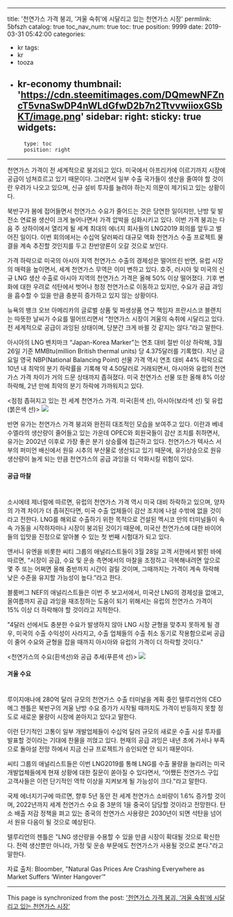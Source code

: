 
---
title: '천연가스 가격 붕괴, ‘겨울 숙취’에 시달리고 있는 천연가스 시장'
permlink: 5bfszh
catalog: true
toc_nav_num: true
toc: true
position: 9999
date: 2019-03-31 05:42:00
categories:
- kr
tags:
- kr
- tooza
- kr-economy
thumbnail: 'https://cdn.steemitimages.com/DQmewNFZncT5vnaSwDP4nWLdGfwD2b7n2TtvvwiioxGSbKT/image.png'
sidebar:
    right:
        sticky: true
widgets:
    -
        type: toc
        position: right
---


천연가스 가격이 전 세계적으로 붕괴되고 있다. 미국에서 아프리카에 이르기까지 시장에 공급이 넘쳐흐르고 있기 때문이다. 그러면서 일부 수출 국가들이 생산을 줄여야 할 것이란 우려가 나오고 있으며, 신규 설비 투자를 늘려야 하는지 의문이 제기되고 있는 상황이다. 

북반구가 봄에 접어들면서 천연가스 수요가 줄어드는 것은 당연한 일이지만, 난방 및 발전소 연료용 생산이 크게 늘어나면서 가격 압박을 심화시키고 있다. 이번 가격 붕괴는 다음 주 상하이에서 열리게 될 세계 최대의 에너지 회사들의 LNG2019 회의를 앞두고 벌어진 일이다. 이번 회의에서는 수십억 달러짜리 대규모 액화 천연가스 수출 프로젝트 물결을 계속 추진할 것인지를 두고 찬반양론이 오갈 것으로 보인다.  

가격 하락으로 미국의 아시아 지역 천연가스 수출의 경제성은 떨어뜨린 반면, 유럽 시장의 매력을 높이면서, 세계 천연가스 무역은 이미 변하고 있다. 호주, 러시아 및 미국의 신규 LNG 생산 수출로 아시아 지역의 천연가스 가격은 올해 50% 이상 떨어졌다. 기후 변화에 대한 우려로 석탄에서 벗어나 청정 천연가스로 이동하고 있지만, 수요가 공급 과잉을 흡수할 수 있을 만큼 충분히 증가하고 있지 않는 상황이다.  

뉴욕의 뱅크 오브 아메리카의 글로벌 상품 및 파생상품 연구 책임자 프란시스코 블랜치는 따뜻한 날씨가 수요를 떨어뜨리면서 “천연가스 시장이 겨울의 숙취에 시달리고 있다. 전 세계적으로 공급이 과잉된 상태이며, 당분간 크게 바뀔 것 같지는 않다.”라고 말한다.  

아시아의 LNG 벤치마크 “Japan-Korea Marker”는 연초 대비 절반 이상 하락해, 3월 26일 기준 MMBtu(million British thermal units) 당 4.375달러를 기록했다. 지난 금요일 영국 NBP(National Balancing Point) 선물 가격 역시 연초 대비 44% 하락으로 10년 내 최악의 분기 하락률을 기록해 약 4.50달러로 거래되면서, 아시아와 유럽의 천연가스 가격 차이가 거의 드문 상태까지 좁혀졌다. 미국 천연가스 선물 또한 올해 8% 이상 하락해, 2년 만에 최악의 분기 하락에 가까워지고 있다. 

<점점 좁혀지고 있는 전 세계 천연가스 가격. 미국(흰색 선), 아시아(보라색 선) 및 유럽(붉은색 선)>
![](https://cdn.steemitimages.com/DQmewNFZncT5vnaSwDP4nWLdGfwD2b7n2TtvvwiioxGSbKT/image.png) 

반면 유가는 천연가스 가격 붕괴와 완전히 대조적인 모습을 보여주고 있다. 이란과 베네수엘라의 생산량이 줄어들고 있는 가운데 OPEC와 회원국들이 감산 조치를 취하면서, 유가는 2002년 이후로 가장 좋은 분기 상승률에 접근하고 있다. 천연가스가 텍사스 서부의 퍼미언 배신에서 원유 시추의 부산물로 생산되고 있기 때문에, 유가상승으로 원유 생산량이 늘게 되는 만큼 천연가스의 공급 과잉을 더 악화시킬 위험이 있다.  

#### 공급 마찰 
#
소시에테 제너럴에 따르면, 유럽​의 천연​가스 가격 역시 미국 대비 하락하고 있으며, 양자의 가격 차이가 더 좁혀진다면, 미국 수출 업체들이 감산 조치에 나설 수밖에 없을 것이라고 전한다. LNG를 해외로 수출하기 위한 목적으로 건설된 멕시코 만의 터미널들이 속속 가동을 시작하자마나 시장이 붕괴된 것이기 때문에, 미국산 천연가스에 대한 바이어들의 입맛을 진정으로 알아볼 수 있는 첫 번째 시험대가 되고 있다.  

앤서니 유엔을 비롯한 씨티 그룹의 애널리스트들이 3월 28일 고객 서한에서 밝힌 바에 따르면, “시장이 공급, 수요 및 운송 측면에서의 마찰을 조정하고 극복해내려면 앞으로 몇 주 또는 어쩌면 올해 중반까지 시간이 걸릴 것이며, 그때까지는 가격이 계속 하락해 낮은 수준을 유지할 가능성이 높다.”라고 한다.  

블룸버그 NEF의 애널리스트들은 이번 주 보고서에서, 미국산 LNG의 경제성을 없애고, 올여름까지 공급 과잉을 재조정하는 도움이 되기 위해서는 유럽의 천연가스 가격이 15% 이상 더 하락해야 할 것이라고 지적한다.  

"4달러 선에서도 충분한 수요가 발생하지 않아 LNG 시장 균형을 맞추지 못하게 될 경우, 미국의 수출 수익성이 사라지고, 수출 업체들의 수출 취소 동기로 작용함으로써 공급이 줄어 수요와 균형을 잡을 때까지 아시아와 유럽의 가격이 더 하락할 것이다." 

<천연가스의 수요(흰색선)와 공급 추세(푸른색 선)>
![](https://cdn.steemitimages.com/DQmS7C8QVjzuwPYKLHqWtTqKjh6ujpjZqn7Zo5Ngn1whtbF/image.png) 

#### 겨울 수요
#
루이지애나에 280억 달러 규모의 천연가스 수출 터미널을 계획 중인 텔루리언의 CEO 메그 젠틀은 북반구의 겨울 난방 수요 증가가 시작될 때까지도 가격이 반등하지 못할 정도로 새로운 물량이 시장에 쏟아지고 있다고 말한다.

이런 단기적인 고통이 일부 개발업체들이 수십억 달러 규모의 새로운 수출 시설 투자를 발표할 것이라는 기대에 찬물을 끼얹고 있다. 현재의 공급 과잉은 내년 초에 가서나 부족으로 돌아설 전망 하에서 지금 신규 프로젝트가 승인되면 안 되기 때문이다. 

씨티 그룹의 애널리스트들은 이번 LNG2019를 통해 LNG를 수출 물량을 늘리려는 미국 개발업체들에게 현재 상황에 대한 질문이 쏟아질 수 있다면서, “어쨌든 천연가스 구입 고객사들은 이런 단기적인 역학 이상을 지켜보게 될 가능성이 크다."라고 말한다.  

국제 에너지기구에 따르면, 향후 5년 동안 전 세계 천연가스 소비량이 1.6% 증가할 것이며, 2022년까지 세계 천연가스 수요 중 3분의 1을 중국이 담당할 것이라고 전망한다. 탄소 배출 저감 정책을 펴고 있는 중국의 천연가스 사용량은 2030년이 되면 석탄을 넘어서 원유 다음이 될 것으로 예상된다.  

텔루리언의 젠틀은 "LNG 생산량을 수용할 수 있을 만큼 시장이 확대될 것으로 확신한다. 전력 생산뿐만 아니라, 가정 및 운송 부문에도 천연가스가 사용될 것으로 본다."라고 말한다.  

자료 출처: Bloomber, "Natural Gas Prices Are Crashing Everywhere as Market Suffers ‘Winter Hangover’"

- - -

This page is synchronized from the post: ['천연가스 가격 붕괴, ‘겨울 숙취’에 시달리고 있는 천연가스 시장'](https://steemit.com/@pius.pius/5bfszh)
